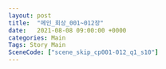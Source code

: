 ```yaml
---
layout: post
title:  "메인_회상_001~012장"
date:   2021-08-08 09:00:00 +0000
categories: Main
Tags: Story Main
SceneCode: ["scene_skip_cp001-012_q1_s10"]
---
```

